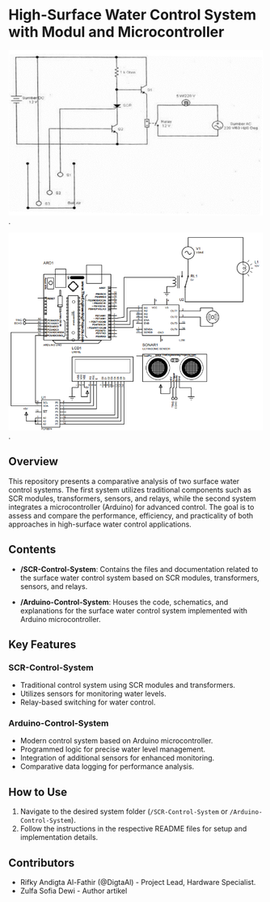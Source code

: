 # High-Surface Water Control System with Modul and Microcontroller

![Circuit1](https://github.com/DigtaAl/High-Surface-Water-Control-System-with-Modul-and-Microcontroller/blob/master/Dokumentasi/Circuit1.png).

![Circuit2](https://github.com/DigtaAl/High-Surface-Water-Control-System-with-Modul-and-Microcontroller/blob/master/Dokumentasi/Circuit2.png).

## Overview

This repository presents a comparative analysis of two surface water control systems. The first system utilizes traditional components such as SCR modules, transformers, sensors, and relays, while the second system integrates a microcontroller (Arduino) for advanced control. The goal is to assess and compare the performance, efficiency, and practicality of both approaches in high-surface water control applications.

## Contents

- **/SCR-Control-System**: Contains the files and documentation related to the surface water control system based on SCR modules, transformers, sensors, and relays.

- **/Arduino-Control-System**: Houses the code, schematics, and explanations for the surface water control system implemented with Arduino microcontroller.

## Key Features

### SCR-Control-System

- Traditional control system using SCR modules and transformers.
- Utilizes sensors for monitoring water levels.
- Relay-based switching for water control.

### Arduino-Control-System

- Modern control system based on Arduino microcontroller.
- Programmed logic for precise water level management.
- Integration of additional sensors for enhanced monitoring.
- Comparative data logging for performance analysis.

## How to Use

1. Navigate to the desired system folder (`/SCR-Control-System` or `/Arduino-Control-System`).
2. Follow the instructions in the respective README files for setup and implementation details.

## Contributors

- Rifky Andigta Al-Fathir (@DigtaAl) - Project Lead, Hardware Specialist.
- Zulfa Sofia Dewi - Author artikel

